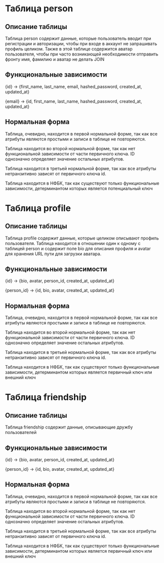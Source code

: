 # Таблица person
## Описание таблицы
Таблица person содержит данные, которые пользователь вводит при регистрации и авторизации, чтобы при входе в аккаунт не запрашивать профиль целиком. Также в этой таблице содержится аватар пользователя, чтобы при часто возникающей необходимости отправить фронту имя, фамилию и аватар не делать JOIN
## Функциональные зависимости
{id} -> {first_name, last_name, email, hashed_password, created_at, updated_at}

{email} -> {id, first_name, last_name, hashed_password, created_at, updated_at}
## Нормальная форма
Таблица, очевидно, находится в первой нормальной форме, так как все атрибуты являются простыми и записи в таблице не повторяются.

Таблица находится во второй нормальной форме, так как нет функциональной зависимости от части первичного ключа. ID однозначно определяет значение остальных атрибутов.

Таблица находится в третьей нормальной форме, так как все атрибуты нетранзитивно зависят от первичного ключа id.

Таблица находится в НФБК, так как существуют только функциональные зависимости, детерминантом которых является потенциальный ключ


# Таблица profile
## Описание таблицы
Таблица profile содержит данные, которые целиком описывают профиль пользователя. Таблица находится в отношении один к одному с таблицей person и содержит поле bio для описания профиля и avatar для хранения URL пути для загрузки аватара.
## Функциональные зависимости
{id} -> {bio, avatar, person_id, created_at, updated_at}

{person_id} -> {id, bio, avatar, created_at, updated_at}
## Нормальная форма
Таблица, очевидно, находится в первой нормальной форме, так как все атрибуты являются простыми и записи в таблице не повторяются.

Таблица находится во второй нормальной форме, так как нет функциональной зависимости от части первичного ключа. ID однозначно определяет значение остальных атрибутов.

Таблица находится в третьей нормальной форме, так как все атрибуты нетранзитивно зависят от первичного ключа id.

Таблица находится в НФБК, так как существуют только функциональные зависимости, детерминантом которых является первичный ключ или внешний ключ

# Таблица friendship
## Описание таблицы
Таблица friendship содержит данные, описывающие дружбу пользователей
## Функциональные зависимости
{id} -> {bio, avatar, person_id, created_at, updated_at}

{person_id} -> {id, bio, avatar, created_at, updated_at}
## Нормальная форма
Таблица, очевидно, находится в первой нормальной форме, так как все атрибуты являются простыми и записи в таблице не повторяются.

Таблица находится во второй нормальной форме, так как нет функциональной зависимости от части первичного ключа. ID однозначно определяет значение остальных атрибутов.

Таблица находится в третьей нормальной форме, так как все атрибуты нетранзитивно зависят от первичного ключа id.

Таблица находится в НФБК, так как существуют только функциональные зависимости, детерминантом которых является первичный ключ или внешний ключ
